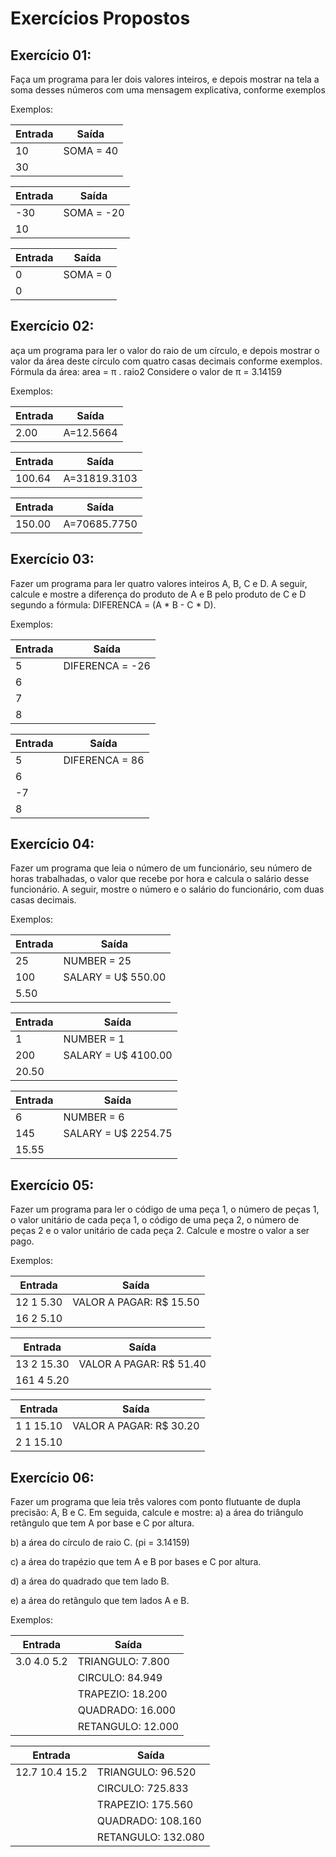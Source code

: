 # Exercícios Propostos

## Exercício 01:

Faça um programa para ler dois valores inteiros, e depois mostrar na tela a soma desses números com uma
mensagem explicativa, conforme exemplos

Exemplos:

| **Entrada** | **Saída** |
| ----------- | --------- |
|10           |SOMA = 40  |
|30           |           |

| **Entrada** | **Saída** |
| ----------- | --------- |
|-30          |SOMA = -20 |
|10           |           |

| **Entrada** | **Saída** |
| ----------- | --------- |
|0            |SOMA = 0   |
|0            |           |

## Exercício 02:

aça um programa para ler o valor do raio de um círculo, e depois mostrar o valor da área deste círculo com quatro
casas decimais conforme exemplos.
Fórmula da área: area = π . raio2
Considere o valor de π = 3.14159

Exemplos:

| **Entrada** | **Saída** |
| ----------- | --------- |
|2.00         |A=12.5664  |

| **Entrada** | **Saída** |
| ----------- | --------- |
|100.64       |A=31819.3103|

| **Entrada** | **Saída** |
| ----------- | --------- |
|150.00       |A=70685.7750|

## Exercício 03:

Fazer um programa para ler quatro valores inteiros A, B, C e D. A seguir, calcule e mostre a diferença do produto de
A e B pelo produto de C e D segundo a fórmula: DIFERENCA = (A * B - C * D).

Exemplos:

| **Entrada** | **Saída** |
| ----------- | --------- |
|5            |DIFERENCA = -26|
|6            |           |
|7            |           |
|8            |           |

| **Entrada** | **Saída** |
| ----------- | --------- |
|5            |DIFERENCA = 86|
|6            |           |
|-7           |           |
|8            |           |

## Exercício 04:

Fazer um programa que leia o número de um funcionário, seu número de horas trabalhadas, o valor que recebe por hora
e calcula o salário desse funcionário. A seguir, mostre o número e o salário do funcionário, com duas casas decimais.

Exemplos:

| **Entrada** | **Saída** |
| ----------- | --------- |
|25           |NUMBER = 25|
|100          |SALARY = U$ 550.00|
|5.50         |           |

| **Entrada** | **Saída** |
| ----------- | --------- |
|1            |NUMBER = 1 |
|200          |SALARY = U$ 4100.00|
|20.50        |           |

| **Entrada** | **Saída** |
| ----------- | --------- |
|6            |NUMBER = 6 |
|145          |SALARY = U$ 2254.75|
|15.55        |           |

## Exercício 05:

Fazer um programa para ler o código de uma peça 1, o número de peças 1, o valor unitário de cada peça 1, o código
de uma peça 2, o número de peças 2 e o valor unitário de cada peça 2. Calcule e mostre o valor a ser pago.

Exemplos:

| **Entrada** | **Saída** |
| ----------- | --------- |
|12 1 5.30    |VALOR A PAGAR: R$ 15.50|
|16 2 5.10    |           |

| **Entrada** | **Saída** |
| ----------- | --------- |
|13 2 15.30   |VALOR A PAGAR: R$ 51.40|
|161 4 5.20   |           |

| **Entrada** | **Saída** |
| ----------- | --------- |
|1 1 15.10    |VALOR A PAGAR: R$ 30.20|
|2 1 15.10    |           |

## Exercício 06:

Fazer um programa que leia três valores com ponto flutuante de dupla precisão: A, B e C. Em seguida, calcule e
mostre:
a) a área do triângulo retângulo que tem A por base e C por altura.

b) a área do círculo de raio C. (pi = 3.14159)

c) a área do trapézio que tem A e B por bases e C por altura.

d) a área do quadrado que tem lado B.

e) a área do retângulo que tem lados A e B.

Exemplos:

| **Entrada** | **Saída** |
| ----------- | --------- |
|3.0 4.0 5.2  |TRIANGULO: 7.800|
|            |CIRCULO: 84.949|
|            |TRAPEZIO: 18.200|
|            |QUADRADO: 16.000|
|            |RETANGULO: 12.000|

| **Entrada** | **Saída** |
| ----------- | --------- |
|12.7 10.4 15.2|TRIANGULO: 96.520|
|             |CIRCULO: 725.833|
|             |TRAPEZIO: 175.560|
|             |QUADRADO: 108.160|
|             |RETANGULO: 132.080|

